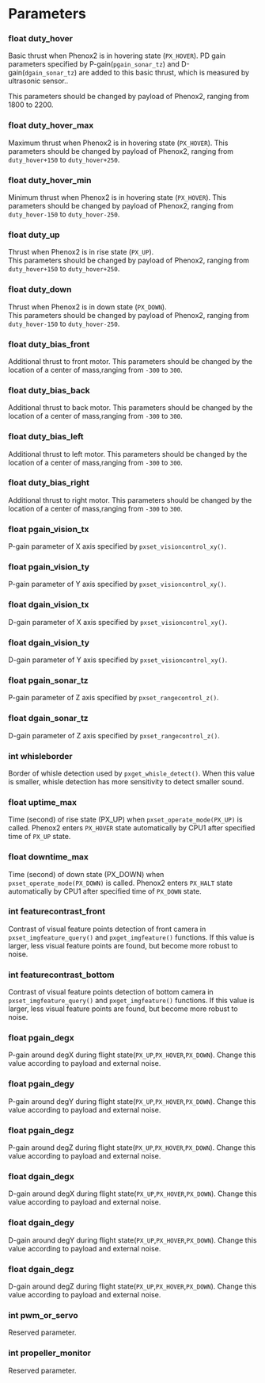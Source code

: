 # Parameters
### float duty_hover
Basic thrust when Phenox2 is in hovering state (`PX_HOVER`). PD gain parameters  specified by P-gain(`pgain_sonar_tz`) and D-gain(`dgain_sonar_tz`) are added to this basic thrust, which is measured by ultrasonic sensor..

This parameters should be changed by payload of Phenox2, ranging from 1800 to 2200.

### float duty_hover_max
Maximum thrust when Phenox2 is in hovering state (`PX_HOVER`).
This parameters should be changed by payload of Phenox2, ranging from `duty_hover+150` to `duty_hover+250`.

### float duty_hover_min
Minimum thrust when Phenox2 is in hovering state (`PX_HOVER`).
This parameters should be changed by payload of Phenox2, ranging from `duty_hover-150` to `duty_hover-250`.

### float duty_up
Thrust when Phenox2 is in rise state (`PX_UP`).  
This parameters should be changed by payload of Phenox2, ranging from `duty_hover+150` to `duty_hover+250`.

### float duty_down
Thrust when Phenox2 is in down state (`PX_DOWN`).  
This parameters should be changed by payload of Phenox2, ranging from `duty_hover-150` to `duty_hover-250`.

### float duty_bias_front
Additional thrust to front motor.
This parameters should be changed by the location of a center of mass,ranging from `-300` to `300`.

### float duty_bias_back
Additional thrust to back motor.
This parameters should be changed by the location of a center of mass,ranging from `-300` to `300`.

### float duty_bias_left
Additional thrust to left motor.
This parameters should be changed by the location of a center of mass,ranging from `-300` to `300`.

### float duty_bias_right
Additional thrust to right motor.
This parameters should be changed by the location of a center of mass,ranging from `-300` to `300`.

### float pgain_vision_tx
P-gain parameter of X axis specified by `pxset_visioncontrol_xy()`.

### float pgain_vision_ty
P-gain parameter of Y axis specified by `pxset_visioncontrol_xy()`.

### float dgain_vision_tx
D-gain parameter of X axis specified by `pxset_visioncontrol_xy()`.

### float dgain_vision_ty
D-gain parameter of Y axis specified by `pxset_visioncontrol_xy()`.

### float pgain_sonar_tz
P-gain parameter of Z axis specified by `pxset_rangecontrol_z()`.

### float dgain_sonar_tz
D-gain parameter of Z axis specified by `pxset_rangecontrol_z()`.

### int whisleborder
Border of whisle detection used by `pxget_whisle_detect()`.
When this value is smaller, whisle detection has more sensitivity to detect smaller sound.

### float uptime_max
Time (second) of rise state (PX_UP) when `pxset_operate_mode(PX_UP)` is called.
Phenox2 enters `PX_HOVER` state automatically by CPU1 after specified time of `PX_UP` state.

### float downtime_max
Time (second) of down state (PX_DOWN) when `pxset_operate_mode(PX_DOWN)` is called.
Phenox2 enters `PX_HALT` state automatically by CPU1 after specified time of `PX_DOWN` state.

### int featurecontrast_front
Contrast of visual feature points detection of front camera in `pxset_imgfeature_query()` and `pxget_imgfeature()` functions.
If this value is larger, less visual feature points are found, but become more robust to noise.

### int featurecontrast_bottom
Contrast of visual feature points detection of bottom camera in `pxset_imgfeature_query()` and `pxget_imgfeature()` functions.
If this value is larger, less visual feature points are found, but become more robust to noise.

### float pgain_degx
P-gain around degX during flight state(`PX_UP`,`PX_HOVER`,`PX_DOWN`). Change this value according to payload and external noise.

### float pgain_degy
P-gain around degY during flight state(`PX_UP`,`PX_HOVER`,`PX_DOWN`). Change this value according to payload and external noise.

### float pgain_degz
P-gain around degZ during flight state(`PX_UP`,`PX_HOVER`,`PX_DOWN`). Change this value according to payload and external noise.

### float dgain_degx
D-gain around degX during flight state(`PX_UP`,`PX_HOVER`,`PX_DOWN`). Change this value according to payload and external noise.

### float dgain_degy
D-gain around degY during flight state(`PX_UP`,`PX_HOVER`,`PX_DOWN`). Change this value according to payload and external noise.

### float dgain_degz
D-gain around degZ during flight state(`PX_UP`,`PX_HOVER`,`PX_DOWN`). Change this value according to payload and external noise.

### int pwm_or_servo
Reserved parameter.

### int propeller_monitor
Reserved parameter. 

